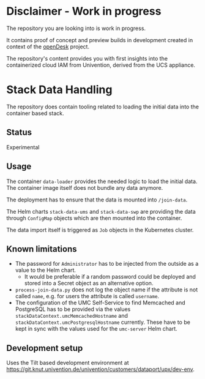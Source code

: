 # Disclaimer - Work in progress

The repository you are looking into is work in progress.

It contains proof of concept and preview builds in development created in context of the [openDesk](https://gitlab.opencode.de/bmi/souveraener_arbeitsplatz/info) project.

The repository's content provides you with first insights into the containerized cloud IAM from Univention, derived from the UCS appliance.

# Stack Data Handling

The repository does contain tooling related to loading the initial data into the
container based stack.

## Status

Experimental

## Usage

The container `data-loader` provides the needed logic to load the initial data.
The container image itself does not bundle any data anymore.

The deployment has to ensure that the data is mounted into `/join-data`.

The Helm charts `stack-data-ums` and `stack-data-swp` are providing the data
through `ConfigMap` objects which are then mounted into the container.

The data import itself is triggered as `Job` objects in the Kubernetes cluster.

## Known limitations

- The password for `Administrator` has to be injected from the outside as a
  value to the Helm chart.
  - It would be preferable if a random password could be deployed and stored
    into a Secret object as an alternative option.
- `process-join-data.py` does not log the object name if the attribute is not
  called `name`, e.g. for users the attribute is called `username`.
- The configuration of the UMC Self-Service to find Memcached and PostgreSQL has
  to be provided via the values `stackDataContext.umcMemcachedHostname` and
  `stackDataContext.umcPostgresqlHostname` currently. These have to be kept in
  sync with the values used for the `umc-server` Helm chart.

## Development setup

Uses the Tilt based development environment at
<https://git.knut.univention.de/univention/customers/dataport/upx/dev-env>.
